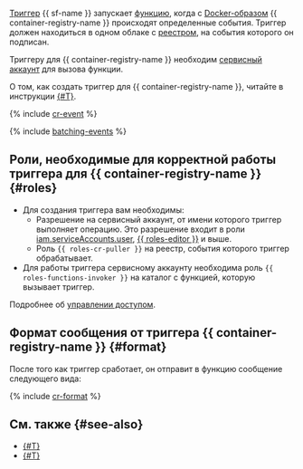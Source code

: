 [Триггер](../../functions/concepts/trigger/index.md) {{ sf-name }} запускает [функцию](../../functions/concepts/function.md), когда с [Docker-образом](../../container-registry/concepts/docker-image.md) {{ container-registry-name }} происходят определенные события. Триггер должен находиться в одном облаке с [реестром](../../container-registry/concepts/registry.md), на события которого он подписан.

Триггеру для {{ container-registry-name }} необходим [сервисный аккаунт](../../iam/concepts/users/service-accounts.md) для вызова функции.

О том, как создать триггер для {{ container-registry-name }}, читайте в инструкции [{#T}](../../functions/operations/trigger/cr-trigger-create.md).

{% include [cr-event](cr-event.md) %}

{% include [batching-events](batching-events.md) %}

## Роли, необходимые для корректной работы триггера для {{ container-registry-name }} {#roles}

* Для создания триггера вам необходимы:
    * Разрешение на сервисный аккаунт, от имени которого триггер выполняет операцию. Это разрешение входит в роли [iam.serviceAccounts.user](../../iam/security/index.md#iam-serviceAccounts-user), [{{ roles-editor }}](../../iam/roles-reference.md#editor) и выше.
    * Роль `{{ roles-cr-puller }}` на реестр, события которого триггер обрабатывает.
* Для работы триггера сервисному аккаунту необходима роль `{{ roles-functions-invoker }}` на каталог с функцией, которую вызывает триггер.

Подробнее об [управлении доступом](../../functions/security/index.md).

## Формат сообщения от триггера {{ container-registry-name }} {#format}

После того как триггер сработает, он отправит в функцию сообщение следующего вида:

{% include [cr-format](cr-format.md) %}

## См. также {#see-also}

* [{#T}](../../serverless-containers/concepts/trigger/cr-trigger.md)
* [{#T}](../../api-gateway/concepts/trigger/cr-trigger.md)